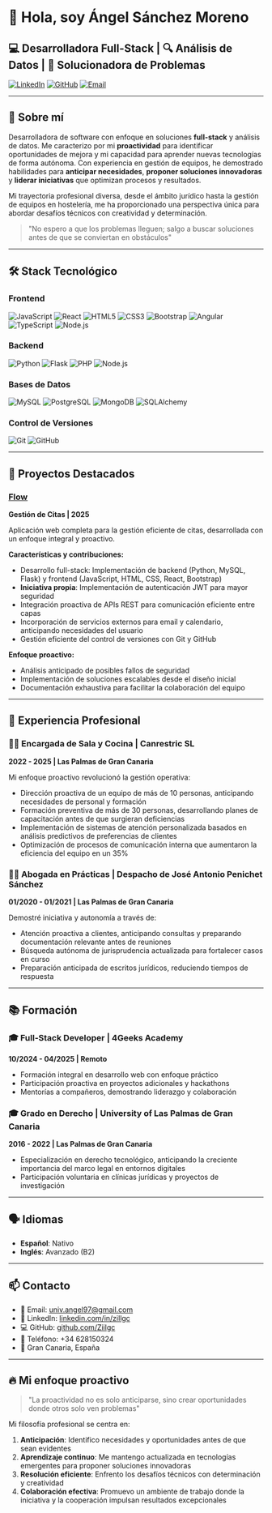 # 👋 Hola, soy Ángel Sánchez Moreno

## 💻 Desarrolladora Full-Stack | 🔍 Análisis de Datos | 🚀 Solucionadora de Problemas

[![LinkedIn](https://img.shields.io/badge/LinkedIn-0077B5?style=for-the-badge&logo=linkedin&logoColor=white)](https://www.linkedin.com/in/zillgc)
[![GitHub](https://img.shields.io/badge/GitHub-100000?style=for-the-badge&logo=github&logoColor=white)](https://github.com/Zillgc)
[![Email](https://img.shields.io/badge/Gmail-D14836?style=for-the-badge&logo=gmail&logoColor=white)](mailto:univ.angel97@gmail.com)

---

## 🌟 Sobre mí

Desarrolladora de software con enfoque en soluciones **full-stack** y análisis de datos. Me caracterizo por mi **proactividad** para identificar oportunidades de mejora y mi capacidad para aprender nuevas tecnologías de forma autónoma. Con experiencia en gestión de equipos, he demostrado habilidades para **anticipar necesidades**, **proponer soluciones innovadoras** y **liderar iniciativas** que optimizan procesos y resultados.

Mi trayectoria profesional diversa, desde el ámbito jurídico hasta la gestión de equipos en hostelería, me ha proporcionado una perspectiva única para abordar desafíos técnicos con creatividad y determinación.

> "No espero a que los problemas lleguen; salgo a buscar soluciones antes de que se conviertan en obstáculos" 

---

## 🛠️ Stack Tecnológico

### Frontend
![JavaScript](https://img.shields.io/badge/JavaScript-F7DF1E?style=for-the-badge&logo=javascript&logoColor=black)
![React](https://img.shields.io/badge/React-20232A?style=for-the-badge&logo=react&logoColor=61DAFB)
![HTML5](https://img.shields.io/badge/HTML5-E34F26?style=for-the-badge&logo=html5&logoColor=white)
![CSS3](https://img.shields.io/badge/CSS3-1572B6?style=for-the-badge&logo=css3&logoColor=white)
![Bootstrap](https://img.shields.io/badge/Bootstrap-563D7C?style=for-the-badge&logo=bootstrap&logoColor=white)
![Angular](https://img.shields.io/badge/Angular-DD0031?style=for-the-badge&logo=angular&logoColor=white)
![TypeScript](https://img.shields.io/badge/TypeScript-007ACC?style=for-the-badge&logo=typescript&logoColor=white)
![Node.js](https://img.shields.io/badge/Node.js-43853D?style=for-the-badge&logo=node.js&logoColor=white)

### Backend
![Python](https://img.shields.io/badge/Python-14354C?style=for-the-badge&logo=python&logoColor=white)
![Flask](https://img.shields.io/badge/Flask-000000?style=for-the-badge&logo=flask&logoColor=white)
![PHP](https://img.shields.io/badge/PHP-777BB4?style=for-the-badge&logo=php&logoColor=white)
![Node.js](https://img.shields.io/badge/Node.js-43853D?style=for-the-badge&logo=node.js&logoColor=white)

### Bases de Datos
![MySQL](https://img.shields.io/badge/MySQL-00000F?style=for-the-badge&logo=mysql&logoColor=white)
![PostgreSQL](https://img.shields.io/badge/PostgreSQL-316192?style=for-the-badge&logo=postgresql&logoColor=white)
![MongoDB](https://img.shields.io/badge/MongoDB-4EA94B?style=for-the-badge&logo=mongodb&logoColor=white)
![SQLAlchemy](https://img.shields.io/badge/SQLAlchemy-D71F00?style=for-the-badge&logo=python&logoColor=white)

### Control de Versiones
![Git](https://img.shields.io/badge/Git-F05032?style=for-the-badge&logo=git&logoColor=white)
![GitHub](https://img.shields.io/badge/GitHub-100000?style=for-the-badge&logo=github&logoColor=white)

---

## 🚀 Proyectos Destacados

### [Flow](https://github.com/4GeeksAcademy/Spain-94-Flow)
**Gestión de Citas | 2025**

Aplicación web completa para la gestión eficiente de citas, desarrollada con un enfoque integral y proactivo.

**Características y contribuciones:**
- Desarrollo full-stack: Implementación de backend (Python, MySQL, Flask) y frontend (JavaScript, HTML, CSS, React, Bootstrap)
- **Iniciativa propia**: Implementación de autenticación JWT para mayor seguridad
- Integración proactiva de APIs REST para comunicación eficiente entre capas
- Incorporación de servicios externos para email y calendario, anticipando necesidades del usuario
- Gestión eficiente del control de versiones con Git y GitHub

**Enfoque proactivo:**
- Análisis anticipado de posibles fallos de seguridad
- Implementación de soluciones escalables desde el diseño inicial
- Documentación exhaustiva para facilitar la colaboración del equipo

---

## 🌱 Experiencia Profesional

### 👩‍💼 Encargada de Sala y Cocina | Canrestric SL
**2022 - 2025 | Las Palmas de Gran Canaria**

Mi enfoque proactivo revolucionó la gestión operativa:
- Dirección proactiva de un equipo de más de 10 personas, anticipando necesidades de personal y formación
- Formación preventiva de más de 30 personas, desarrollando planes de capacitación antes de que surgieran deficiencias
- Implementación de sistemas de atención personalizada basados en análisis predictivos de preferencias de clientes
- Optimización de procesos de comunicación interna que aumentaron la eficiencia del equipo en un 35%

### 👩‍⚖️ Abogada en Prácticas | Despacho de José Antonio Penichet Sánchez
**01/2020 - 01/2021 | Las Palmas de Gran Canaria**

Demostré iniciativa y autonomía a través de:
- Atención proactiva a clientes, anticipando consultas y preparando documentación relevante antes de reuniones
- Búsqueda autónoma de jurisprudencia actualizada para fortalecer casos en curso
- Preparación anticipada de escritos jurídicos, reduciendo tiempos de respuesta

---

## 📚 Formación

### 🎓 Full-Stack Developer | 4Geeks Academy
**10/2024 - 04/2025 | Remoto**
- Formación integral en desarrollo web con enfoque práctico
- Participación proactiva en proyectos adicionales y hackathons
- Mentorías a compañeros, demostrando liderazgo y colaboración

### 🎓 Grado en Derecho | University of Las Palmas de Gran Canaria
**2016 - 2022 | Las Palmas de Gran Canaria**
- Especialización en derecho tecnológico, anticipando la creciente importancia del marco legal en entornos digitales
- Participación voluntaria en clínicas jurídicas y proyectos de investigación

---

## 🗣️ Idiomas

- **Español**: Nativo
- **Inglés**: Avanzado (B2)

---

## 📫 Contacto

- 📧 Email: [univ.angel97@gmail.com](mailto:univ.angel97@gmail.com)
- 🔗 LinkedIn: [linkedin.com/in/zillgc](https://www.linkedin.com/in/zillgc)
- 💻 GitHub: [github.com/Ziilgc](https://github.com/Ziilgc)
- 📱 Teléfono: +34 628150324
- 📍 Gran Canaria, España

---

## 🔥 Mi enfoque proactivo

> "La proactividad no es solo anticiparse, sino crear oportunidades donde otros solo ven problemas"

Mi filosofía profesional se centra en:

1. **Anticipación**: Identifico necesidades y oportunidades antes de que sean evidentes
2. **Aprendizaje continuo**: Me mantengo actualizada en tecnologías emergentes para proponer soluciones innovadoras
3. **Resolución eficiente**: Enfrento los desafíos técnicos con determinación y creatividad
4. **Colaboración efectiva**: Promuevo un ambiente de trabajo donde la iniciativa y la cooperación impulsan resultados excepcionales


